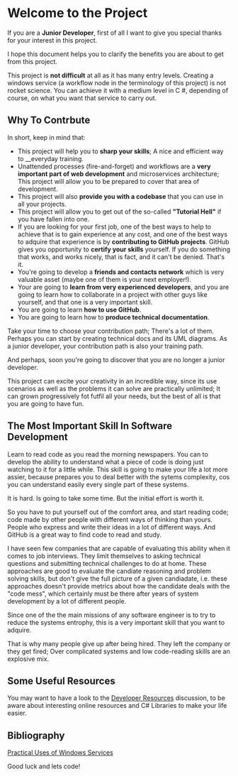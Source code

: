 # Welcome to the Project

If you are a __Junior Developer__, first of all I want to give you special thanks for your interest in this project.

I hope this document helps you to clarify the benefits you are about to get from this project.

This project is __not difficult__ at all as it has many entry levels. Creating a windows service (a workflow node in the terminology of this project) is not rocket science. You can achieve it with a medium level in C #, depending of course, on what you want that service to carry out.

## Why To Contrbute

In short, keep in mind that:

- This project will help you to __sharp your skills__; A nice and efficient way to __everyday training.
- Unattended processes (fire-and-forget) and workflows are a __very important part of web development__ and microservices architecture; This project will allow you to be prepared to cover that area of development.
- This project will also __provide you with a codebase__ that you can use in all your projects.
- This project will allow you to get out of the so-called __"Tutorial Hell"__ if you have fallen into one.
- If you are looking for your first job, one of the best ways to help to achieve that is to gain experience at any cost, and one of the best ways to adquire that experience is by __contributing to GitHub projects__. GitHub gives you opportunity to __certify your skills__ yourself. If you do something that works, and works nicely, that is fact, and it can't be denied. That's it. 
- You're going to develop a __friends and contacts network__ which is very valuable asset (maybe one of them is your next employer!).
- Your are going to __learn from very experienced developers__, and you are going to learn how to collaborate in a project with other guys like yourself, and that one is a very important skill.
- You are going to learn __how to use GitHub__.
- You are going to learn how to __produce technical documentation__.

Take your time to choose your contribution path; There's a lot of them. Perhaps you can start by creating technical docs and its UML diagrams. As a junior developer, your contribution path is also your training path.

And perhaps, soon you're going to discover that you are no longer a junior developer.

This project can excite your creativity in an incredible way, since its use scenarios as well as the problems it can solve are practically unlimited; It can grown progressively fot futfil all your needs, but the best of all is that you are going to have fun.

## The Most Important Skill In Software Development

Learn to read code as you read the morning newspapers. You can to develop the ability to understand what a piece of code is doing just watching to it for a little while. This skill is going to make your life a lot more assier, because prepares you to deal better with the sytems complexity, cos you can understand easily every single part of these systems. 

It is hard. Is going to take some time. But the initial effort is worth it.

So you have to put yourself out of the comfort area, and start reading code; code made by other people with different ways of thinking than yours. People who express and write their ideas in a lot of different ways. And GitHub is a great way to find code to read and study. 

I have seen few companies that are capable of evaluating this ability when it comes to job interviews. They limit themselves to asking technical questions and submitting technical challenges to do at home. These approaches are good to evaluate the candiate reasoning and problem solving skills, but don't give the full picture of a given candiadate, i.e. these approaches doesn't provide metrics about how the candidate deals with the "code mess", which certainly must be there after years of system development by a lot of different people.

Since one of the the main missions of any software engineer is to try to reduce the systems entrophy, this is a very important skill that you want to adquire. 

That is why many people give up after being hired. They left the company or they get fired; Over complicated systems and low code-reading skills are an explosive mix.

## Some Useful Resources

You may want to have a look to the [Developer Resources](/../../discussions/58) discussion, to be aware about interesting online resources and C# Libraries to make your life easier.

## Bibliography

[Practical Uses of Windows Services](https://softwareengineering.stackexchange.com/questions/132798/what-are-the-practical-uses-of-windows-services)



Good luck and lets code!
